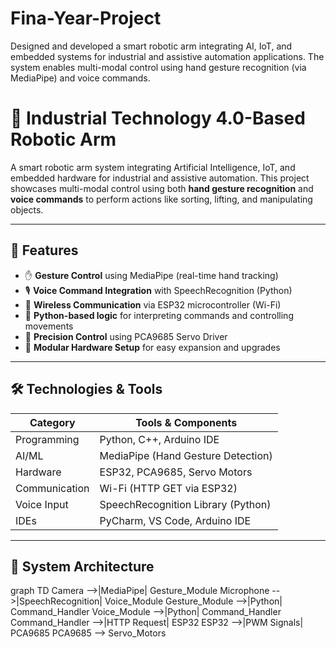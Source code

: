 # Fina-Year-Project
Designed and developed a smart robotic arm integrating AI, IoT, and embedded systems for industrial and assistive automation applications. The system enables multi-modal control using hand gesture recognition (via MediaPipe) and voice commands.
# 🤖 Industrial Technology 4.0-Based Robotic Arm

A smart robotic arm system integrating Artificial Intelligence, IoT, and embedded hardware for industrial and assistive automation. This project showcases multi-modal control using both **hand gesture recognition** and **voice commands** to perform actions like sorting, lifting, and manipulating objects.

---

## 📌 Features

- ✋ **Gesture Control** using MediaPipe (real-time hand tracking)
- 🎙 **Voice Command Integration** with SpeechRecognition (Python)
- 📡 **Wireless Communication** via ESP32 microcontroller (Wi-Fi)
- 🧠 **Python-based logic** for interpreting commands and controlling movements
- 🎯 **Precision Control** using PCA9685 Servo Driver
- 🔌 **Modular Hardware Setup** for easy expansion and upgrades

---

## 🛠 Technologies & Tools

| Category       | Tools & Components                         |
|----------------|--------------------------------------------|
| Programming    | Python, C++, Arduino IDE                   |
| AI/ML          | MediaPipe (Hand Gesture Detection)         |
| Hardware       | ESP32, PCA9685, Servo Motors               |
| Communication  | Wi-Fi (HTTP GET via ESP32)                |
| Voice Input    | SpeechRecognition Library (Python)         |
| IDEs           | PyCharm, VS Code, Arduino IDE              |

---

## 🧠 System Architecture

graph TD
    Camera -->|MediaPipe| Gesture_Module
    Microphone -->|SpeechRecognition| Voice_Module
    Gesture_Module -->|Python| Command_Handler
    Voice_Module -->|Python| Command_Handler
    Command_Handler -->|HTTP Request| ESP32
    ESP32 -->|PWM Signals| PCA9685
    PCA9685 --> Servo_Motors

    

